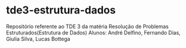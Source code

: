 # tde3-estrutura-dados
Repositório referente ao TDE 3 da matéria Resolução de Problemas Estruturados(Estrutura de Dados)
Alunos: André Delfino, Fernando Dias, Giulia Silva, Lucas Bottega
